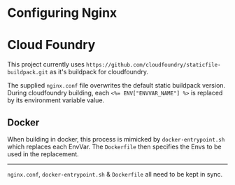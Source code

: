 # Configuring Nginx

# Cloud Foundry

This project currently uses `https://github.com/cloudfoundry/staticfile-buildpack.git` as it's buildpack for cloudfoundry.

The supplied `nginx.conf` file overwrites the default static buildpack version. During cloudfoundry building, each `<%= ENV["ENVVAR_NAME"] %>` is replaced by its environment variable value.

## Docker

When building in docker, this process is mimicked by `docker-entrypoint.sh` which replaces each EnvVar. The `Dockerfile` then specifies the Envs to be used in the replacement.

---

`nginx.conf`, `docker-entrypoint.sh` & `Dockerfile` all need to be kept in sync.
